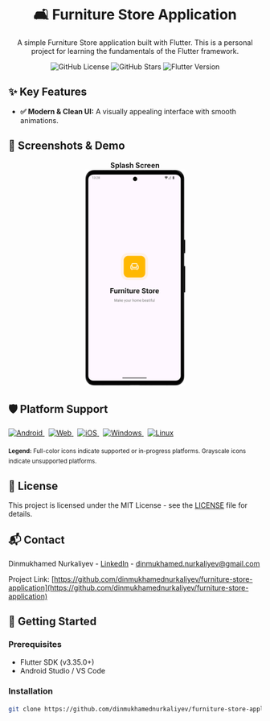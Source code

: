 <!-- <p align="center">
  <img src="documentation/images/project_banner.png" alt="Furniture Application Banner" width="800"/>
</p> -->

<h1 align="center">🛋️ Furniture Store Application</h1>

<p align="center">
  A simple Furniture Store application built with Flutter. This is a personal project for learning the fundamentals of the Flutter framework.
</p>


<p align="center">
  <img alt="GitHub License" src="https://img.shields.io/github/license/dinmukhamednurkaliyev/furniture-store-application">
  <img alt="GitHub Stars" src="https://img.shields.io/github/stars/dinmukhamednurkaliyev/furniture-store-application">
  <img alt="Flutter Version" src="https://img.shields.io/badge/Flutter-3.35%2B-blue">
</p>

<h2 align="left">✨ Key Features</h2>

-   **✅ Modern & Clean UI:** A visually appealing interface with smooth animations.




<h2 align="left">📱 Screenshots & Demo </h2>

<p align="center">
  <b>Splash Screen</b><br>
 <img src="documentation/screenshots/splash-screen-portrait.png" alt="Splash Screen Portrait" width="200">
</p>

<!-- <p align="center">
  <b>Animated User Flow</b><br>
  <img src="documentation/demo.gif" alt="App Demo GIF" width="250"/>
</p> -->

<h2 align="left">🛡️ Platform Support</h2>


<p align="left">
  <a href="#" title="Android: Supported">
    <img src="https://www.svgrepo.com/show/475631/android-color.svg" alt="Android" width="40" height="40"/>
  </a>
  &nbsp;
  <a href="#" title="Web: In Progress">
    <img src="https://www.svgrepo.com/show/475640/chrome-color.svg" alt="Web" width="40" height="40"/>
  </a>
  &nbsp;
  
  <a href="#" title="iOS: Not Supported">
    <img src="https://www.svgrepo.com/show/391378/apple.svg" alt="iOS" width="40" height="40"/>
  </a>
  &nbsp;
  <a href="#" title="Windows: Not Supported">
    <img src="https://www.svgrepo.com/show/391582/windows.svg" alt="Windows" width="40" height="40"/>
  </a>
  &nbsp;
  <a href="#" title="Linux: Not Supported">
    <img src="https://www.svgrepo.com/show/391477/linux.svg" alt="Linux" width="40" height="40"/>
  </a>
</p>

<p align="left">
  <sub><b>Legend:</b> Full-color icons indicate supported or in-progress platforms. Grayscale icons indicate unsupported platforms.</sub>
</p>


<h2 align="left"> 📄 License </h2>

This project is licensed under the MIT License - see the [LICENSE](LICENSE) file for details.



<h2 align="left"> 📬 Contact </h2>

Dinmukhamed Nurkaliyev - [LinkedIn](https://www.linkedin.com/in/dinmukhamed-nurkaliyev-80b5a1326/) - dinmukhamed.nurkaliyev@gmail.com

Project Link: [https://github.com/dinmukhamednurkaliyev/furniture-store-application](https://github.com/dinmukhamednurkaliyev/furniture-store-application)




## 🚀 Getting Started

### Prerequisites
- Flutter SDK (v3.35.0+)
- Android Studio / VS Code

### Installation
 ```sh
git clone https://github.com/dinmukhamednurkaliyev/furniture-store-application.git
```